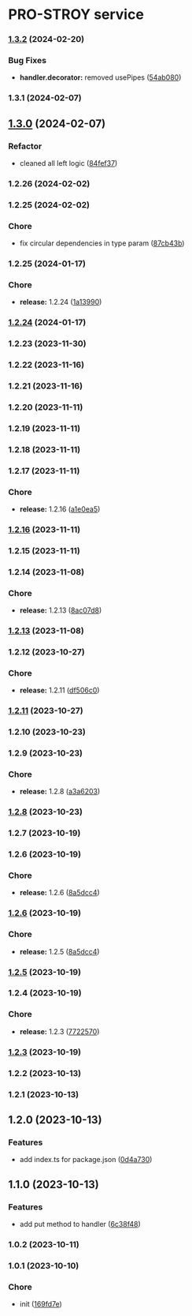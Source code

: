 # PRO-STROY service
### [1.3.2](https://github.com/CapibarJS/nest-common/compare/v1.3.1...v1.3.2) (2024-02-20)


### Bug Fixes

* **handler.decorator:** removed usePipes ([54ab080](https://github.com/CapibarJS/nest-common/commit/54ab080103f6ef40b283eb9ee5582bad2af10bd8))

### 1.3.1 (2024-02-07)

## [1.3.0](https://github.com/CapibarJS/nest-common/compare/v1.2.26...v1.3.0) (2024-02-07)


### Refactor

* cleaned all left logic ([84fef37](https://github.com/CapibarJS/nest-common/commit/84fef374ed5952175d9ee92c2ff41f1f4ad7964c))

### 1.2.26 (2024-02-02)

### 1.2.25 (2024-02-02)


### Chore

* fix circular dependencies in type param ([87cb43b](https://github.com/CapibarJS/nest-common/commit/87cb43b28ae1730c6aa114aa1a485cfc2525b835))

### 1.2.25 (2024-01-17)


### Chore

* **release:** 1.2.24 ([1a13990](https://github.com/CapibarJS/nest-common/commit/1a139900f5a5b41d39aa5bd786f57e9e767db14a))

### [1.2.24](https://github.com/CapibarJS/nest-common/compare/v1.2.23...v1.2.24) (2024-01-17)

### 1.2.23 (2023-11-30)

### 1.2.22 (2023-11-16)

### 1.2.21 (2023-11-16)

### 1.2.20 (2023-11-11)

### 1.2.19 (2023-11-11)

### 1.2.18 (2023-11-11)

### 1.2.17 (2023-11-11)


### Chore

* **release:** 1.2.16 ([a1e0ea5](https://github.com/CapibarJS/nest-common/commit/a1e0ea5cc61f155ec285a2a3cb3e78a9d85ecdb3))

### [1.2.16](https://github.com/CapibarJS/nest-common/compare/v1.2.15...v1.2.16) (2023-11-11)

### 1.2.15 (2023-11-11)

### 1.2.14 (2023-11-08)


### Chore

* **release:** 1.2.13 ([8ac07d8](https://github.com/CapibarJS/nest-common/commit/8ac07d83adab6bb2cc4114164891ec10a7dfb478))

### [1.2.13](https://github.com/CapibarJS/nest-common/compare/v1.2.12...v1.2.13) (2023-11-08)

### 1.2.12 (2023-10-27)


### Chore

* **release:** 1.2.11 ([df506c0](https://github.com/CapibarJS/nest-common/commit/df506c0d74835a1e8d65e97bd210ff7b7c778337))

### [1.2.11](https://github.com/CapibarJS/nest-common/compare/v1.2.10...v1.2.11) (2023-10-27)

### 1.2.10 (2023-10-23)

### 1.2.9 (2023-10-23)


### Chore

* **release:** 1.2.8 ([a3a6203](https://github.com/CapibarJS/nest-common/commit/a3a62037577224a8feb73a9111f994e20689cc25))

### [1.2.8](https://github.com/CapibarJS/nest-common/compare/v1.2.7...v1.2.8) (2023-10-23)

### 1.2.7 (2023-10-19)

### 1.2.6 (2023-10-19)


### Chore

* **release:** 1.2.6 ([8a5dcc4](https://github.com/CapibarJS/nest-common/commit/8a5dcc40b4d44b18f8de21f9e169c721385d58ff))

### [1.2.6](https://github.com/CapibarJS/nest-common/compare/v1.2.4...v1.2.6) (2023-10-19)


### Chore

* **release:** 1.2.5 ([8a5dcc4](https://github.com/CapibarJS/nest-common/commit/8a5dcc40b4d44b18f8de21f9e169c721385d58ff))

### [1.2.5](https://github.com/CapibarJS/nest-common/compare/v1.2.4...v1.2.5) (2023-10-19)

### 1.2.4 (2023-10-19)


### Chore

* **release:** 1.2.3 ([7722570](https://github.com/CapibarJS/nest-common/commit/7722570d59a17ef31bcf73fa1e6ac99a25d83e68))

### [1.2.3](https://github.com/CapibarJS/nest-common/compare/v1.2.2...v1.2.3) (2023-10-19)

### 1.2.2 (2023-10-13)

### 1.2.1 (2023-10-13)

## 1.2.0 (2023-10-13)


### Features

* add index.ts for package.json ([0d4a730](https://github.com/CapibarJS/nest-common/commit/0d4a7308765a9e6dce0c266ad908ff20822b2bef))

## 1.1.0 (2023-10-13)


### Features

* add put method to handler ([6c38f48](https://github.com/CapibarJS/nest-common/commit/6c38f483f88433ee7d79b0e42809c895952d18b1))

### 1.0.2 (2023-10-11)

### 1.0.1 (2023-10-10)


### Chore

* init ([169fd7e](https://github.com/CapibarJS/nest-common/commit/169fd7e928532f3f5983ebf52f209d7b055cc6b8))

